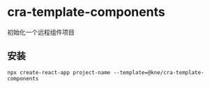 # cra-template-components
初始化一个远程组件项目

## 安装

```shell
npx create-react-app project-name --template=@kne/cra-template-components
```
